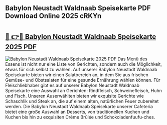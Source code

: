 ## Babylon Neustadt Waldnaab Speisekarte PDF Download Online 2025 cRKYn

# <h2><a href="http://gcb54u.nevu.top/?p=Babylon+Neustadt+Waldnaab+Speisekarte">🔗 👉🔴 Babylon Neustadt Waldnaab Speisekarte 2025 PDF</a></h2>

[![Babylon Neustadt Waldnaab Speisekarte 2025 PDF](https://i.imgur.com/dBaPXMq.png)](http://gcb54u.nevu.top/?p=Babylon+Neustadt+Waldnaab+Speisekarte)
Das Menü des Essens ist nicht nur eine Liste von Gerichten, sondern auch die Möglichkeit, etwas für sich selbst zu wählen. Auf unserer Babylon Neustadt Waldnaab Speisekarte bieten wir einen Salatbereich an, in dem Sie aus frischen Gemüse- und Obstsalaten für eine gesunde Ernährung wählen können. Für Fleischliebhaber gibt es auf unserer Babylon Neustadt Waldnaab Speisekarte eine Auswahl an Gerichten: Rindfleisch, Schweinefleisch, Huhn und Fisch. Unseren Auserwählten bieten wir exquisite Gerichte wie Schaschlik und Steak an, die auf einem alten, natürlichen Feuer zubereitet werden. Die Babylon Neustadt Waldnaab Speisekarte unserer Cafeteria bietet eine große Auswahl an Desserts, von traditionellen Kuchen und Kuchen bis hin zu exquisiten Crème Brûlée und Schokoladenfuufu-ches.
